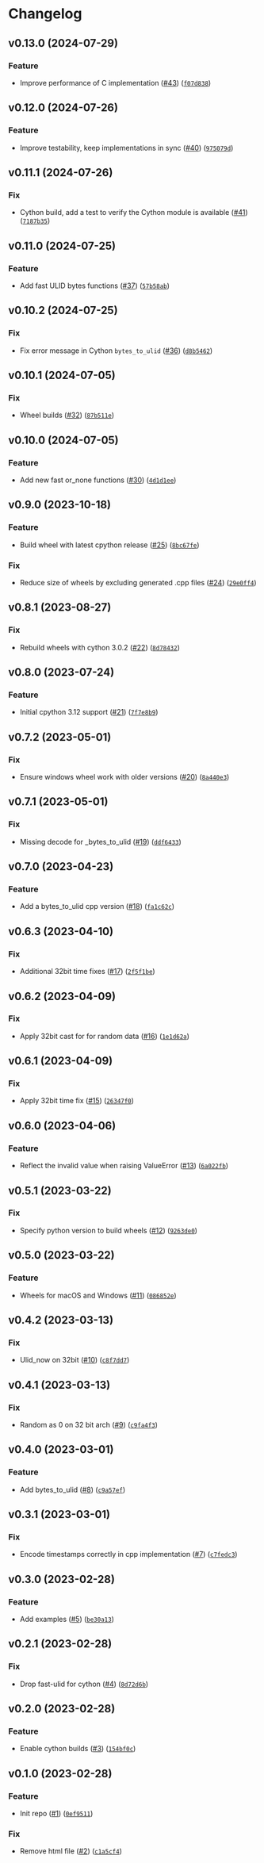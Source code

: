 # Changelog

<!--next-version-placeholder-->

## v0.13.0 (2024-07-29)

### Feature

* Improve performance of C implementation ([#43](https://github.com/bdraco/ulid-transform/issues/43)) ([`f07d838`](https://github.com/bdraco/ulid-transform/commit/f07d838169743c4e68f344a04b6541a6a8fee239))

## v0.12.0 (2024-07-26)

### Feature

* Improve testability, keep implementations in sync ([#40](https://github.com/bdraco/ulid-transform/issues/40)) ([`975079d`](https://github.com/bdraco/ulid-transform/commit/975079d682ffb6039454d3c041867e0d14a9f646))

## v0.11.1 (2024-07-26)

### Fix

* Cython build, add a test to verify the Cython module is available ([#41](https://github.com/bdraco/ulid-transform/issues/41)) ([`7187b35`](https://github.com/bdraco/ulid-transform/commit/7187b357b395b9c1716c8beaa5fc4db389fece18))

## v0.11.0 (2024-07-25)

### Feature

* Add fast ULID bytes functions ([#37](https://github.com/bdraco/ulid-transform/issues/37)) ([`57b58ab`](https://github.com/bdraco/ulid-transform/commit/57b58ab269dcb97dbc905925861c3a25daf7e114))

## v0.10.2 (2024-07-25)

### Fix

* Fix error message in Cython `bytes_to_ulid` ([#36](https://github.com/bdraco/ulid-transform/issues/36)) ([`d8b5462`](https://github.com/bdraco/ulid-transform/commit/d8b54622d1445916f08b61ff3aad34e61bfbb986))

## v0.10.1 (2024-07-05)

### Fix

* Wheel builds ([#32](https://github.com/bdraco/ulid-transform/issues/32)) ([`87b511e`](https://github.com/bdraco/ulid-transform/commit/87b511e1b00b8fa07ef7a18a5b5012e8df943441))

## v0.10.0 (2024-07-05)

### Feature

* Add new fast or_none functions ([#30](https://github.com/bdraco/ulid-transform/issues/30)) ([`4d1d1ee`](https://github.com/bdraco/ulid-transform/commit/4d1d1ee398f791bd35a64941d3eb838cf1ef705e))

## v0.9.0 (2023-10-18)

### Feature

* Build wheel with latest cpython release ([#25](https://github.com/bdraco/ulid-transform/issues/25)) ([`8bc67fe`](https://github.com/bdraco/ulid-transform/commit/8bc67fe8f2c56a9aacdede63331afe6c54a1528d))

### Fix

* Reduce size of wheels by excluding generated .cpp files ([#24](https://github.com/bdraco/ulid-transform/issues/24)) ([`29e0ff4`](https://github.com/bdraco/ulid-transform/commit/29e0ff474f729adea32c10a3d0adfc7801b5e892))

## v0.8.1 (2023-08-27)

### Fix

* Rebuild wheels with cython 3.0.2 ([#22](https://github.com/bdraco/ulid-transform/issues/22)) ([`8d78432`](https://github.com/bdraco/ulid-transform/commit/8d78432cf81b1a2e5230dd434b50c21365686548))

## v0.8.0 (2023-07-24)

### Feature

* Initial cpython 3.12 support ([#21](https://github.com/bdraco/ulid-transform/issues/21)) ([`7f7e8b9`](https://github.com/bdraco/ulid-transform/commit/7f7e8b90d3a7a529a58d00e66be8494a18476842))

## v0.7.2 (2023-05-01)
### Fix
* Ensure windows wheel work with older versions ([#20](https://github.com/bdraco/ulid-transform/issues/20)) ([`8a440e3`](https://github.com/bdraco/ulid-transform/commit/8a440e3f818b3af8a694544755d55f1c221ada3a))

## v0.7.1 (2023-05-01)
### Fix
* Missing decode for _bytes_to_ulid ([#19](https://github.com/bdraco/ulid-transform/issues/19)) ([`ddf6433`](https://github.com/bdraco/ulid-transform/commit/ddf6433554ca3d4fef6500b84e43adf475a794bb))

## v0.7.0 (2023-04-23)
### Feature
* Add a bytes_to_ulid cpp version ([#18](https://github.com/bdraco/ulid-transform/issues/18)) ([`fa1c62c`](https://github.com/bdraco/ulid-transform/commit/fa1c62c97be608390a5e42de5712382ee8ec86e9))

## v0.6.3 (2023-04-10)
### Fix
* Additional 32bit time fixes ([#17](https://github.com/bdraco/ulid-transform/issues/17)) ([`2f5f1be`](https://github.com/bdraco/ulid-transform/commit/2f5f1be3fe63bb63b57e158c32ab5e9d7ab16b9c))

## v0.6.2 (2023-04-09)
### Fix
* Apply 32bit cast for for random data ([#16](https://github.com/bdraco/ulid-transform/issues/16)) ([`1e1d62a`](https://github.com/bdraco/ulid-transform/commit/1e1d62aa961178d6416e4ac82cc0634b06260ad4))

## v0.6.1 (2023-04-09)
### Fix
* Apply 32bit time fix ([#15](https://github.com/bdraco/ulid-transform/issues/15)) ([`26347f0`](https://github.com/bdraco/ulid-transform/commit/26347f0067be94ba36607ea9b875b5d1354e6002))

## v0.6.0 (2023-04-06)
### Feature
* Reflect the invalid value when raising ValueError ([#13](https://github.com/bdraco/ulid-transform/issues/13)) ([`6a022fb`](https://github.com/bdraco/ulid-transform/commit/6a022fb4084e3a007c469e6e2993ccb3621c4271))

## v0.5.1 (2023-03-22)
### Fix
* Specify python version to build wheels ([#12](https://github.com/bdraco/ulid-transform/issues/12)) ([`9263de0`](https://github.com/bdraco/ulid-transform/commit/9263de0f70a4198cfcb2ba4a8f44440a7841e407))

## v0.5.0 (2023-03-22)
### Feature
* Wheels for macOS and Windows ([#11](https://github.com/bdraco/ulid-transform/issues/11)) ([`086852e`](https://github.com/bdraco/ulid-transform/commit/086852e57250994d0f3c9faedabf2df6aeb9e789))

## v0.4.2 (2023-03-13)
### Fix
* Ulid_now on 32bit ([#10](https://github.com/bdraco/ulid-transform/issues/10)) ([`c8f7dd7`](https://github.com/bdraco/ulid-transform/commit/c8f7dd790f987ca4310dd155a78fff263adf0cfc))

## v0.4.1 (2023-03-13)
### Fix
* Random as 0 on 32 bit arch ([#9](https://github.com/bdraco/ulid-transform/issues/9)) ([`c9fa4f3`](https://github.com/bdraco/ulid-transform/commit/c9fa4f32c12eabea67da14d0c32d9a5ac65f2842))

## v0.4.0 (2023-03-01)
### Feature
* Add bytes_to_ulid ([#8](https://github.com/bdraco/ulid-transform/issues/8)) ([`c9a57ef`](https://github.com/bdraco/ulid-transform/commit/c9a57ef2d68886d37e03dd9d884a51c35a5c1e12))

## v0.3.1 (2023-03-01)
### Fix
* Encode timestamps correctly in cpp implementation ([#7](https://github.com/bdraco/ulid-transform/issues/7)) ([`c7fedc3`](https://github.com/bdraco/ulid-transform/commit/c7fedc350bf9848dc38af362e33819fac4036a9e))

## v0.3.0 (2023-02-28)
### Feature
* Add examples ([#5](https://github.com/bdraco/ulid-transform/issues/5)) ([`be30a13`](https://github.com/bdraco/ulid-transform/commit/be30a133b3a03b1e6704954cf0c59f4fb64d4b7c))

## v0.2.1 (2023-02-28)
### Fix
* Drop fast-ulid for cython ([#4](https://github.com/bdraco/ulid-transform/issues/4)) ([`8d72d6b`](https://github.com/bdraco/ulid-transform/commit/8d72d6b58d306d722f096a5b3697d4365eae397d))

## v0.2.0 (2023-02-28)
### Feature
* Enable cython builds ([#3](https://github.com/bdraco/ulid-transform/issues/3)) ([`154bf0c`](https://github.com/bdraco/ulid-transform/commit/154bf0c8d02591508b87c2c154ba877da2aa8f97))

## v0.1.0 (2023-02-28)
### Feature
* Init repo ([#1](https://github.com/bdraco/ulid-transform/issues/1)) ([`0ef9511`](https://github.com/bdraco/ulid-transform/commit/0ef95113cd638617de16be44909b228d0df5f092))

### Fix
* Remove html file ([#2](https://github.com/bdraco/ulid-transform/issues/2)) ([`c1a5cf4`](https://github.com/bdraco/ulid-transform/commit/c1a5cf4a4a8c5a2c8ba1663b9132d612fe47570d))
